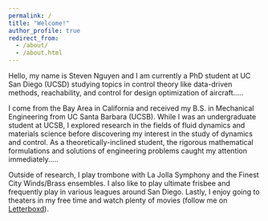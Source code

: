 ```yaml
---
permalink: /
title: "Welcome!"
author_profile: true
redirect_from: 
  - /about/
  - /about.html
---
```





Hello, my name is Steven Nguyen and I am currently a PhD student at UC San Diego (UCSD) studying topics in control theory like data-driven methods, reachability, and control for design optimization of aircraft.....

I come from the Bay Area in California and received my B.S. in Mechanical Engineering from UC Santa Barbara (UCSB). While I was an undergraduate student at UCSB, I explored research in the fields of fluid dynamics and materials science before discovering my interest in the study of dynamics and control. As a theoretically-inclined student, the rigorous mathematical formulations and solutions of engineering problems caught my attention immediately.....

Outside of research, I play trombone with La Jolla Symphony and the Finest City Winds/Brass ensembles. I also like to play ultimate frisbee and frequently play in various leagues around San Diego. Lastly, I enjoy going to theaters in my free time and watch plenty of movies (follow me on [Letterboxd](https://boxd.it/1irUV)).
